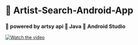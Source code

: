 # 📱 Artist-Search-Android-App

### 🎨 powered by artsy api 🔸 Java 🔸 Android Studio

[![Watch the video](https://img.youtube.com/vi/oHB00p2mVTE/maxresdefault.jpg)](https://youtu.be/oHB00p2mVTE)
